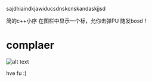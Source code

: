 sajdhiaindkjawiducsdnskcnskandaskjjsd

简的c++小序
在图栏中显示一个标，允你击弹PU
随发bosd！

# complaer
![alt text](https://github.com/steve02081504/EjectMyCPU/assets/31927825/66751d59-e8e9-4f24-88fb-4f4e2bb684e2)

hve fu :)